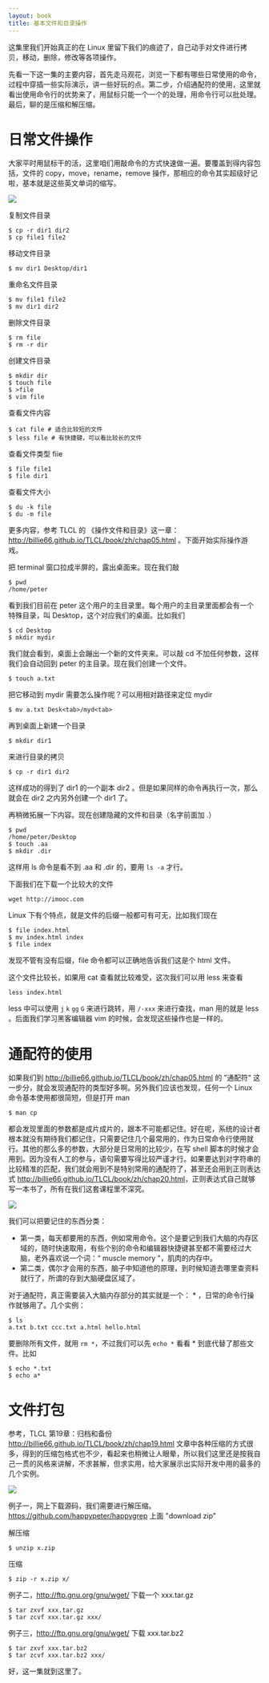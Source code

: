 ```yaml
---
layout: book
title: 基本文件和目录操作
---
```


这集里我们开始真正的在 Linux 里留下我们的痕迹了，自己动手对文件进行拷贝，移动，删除，修改等各项操作。

先看一下这一集的主要内容，首先走马观花，浏览一下都有哪些日常使用的命令，过程中穿插一些实际演示，讲一些好玩的点。第二步，介绍通配符的使用，这里就看出使用命令行的优势来了，用鼠标只能一个一个的处理，用命令行可以批处理。最后，聊的是压缩和解压缩。

# 日常文件操作
大家平时用鼠标干的活，这里咱们用敲命令的方式快速做一遍。要覆盖到得内容包括，文件的 copy，move，rename，remove 操作，那相应的命令其实超级好记啦，基本就是这些英文单词的缩写。

![](http://media.happycasts.net/pic/lgcb/copy_delete.png)

复制文件目录

    $ cp -r dir1 dir2
    $ cp file1 file2

移动文件目录

    $ mv dir1 Desktop/dir1

重命名文件目录

    $ mv file1 file2
    $ mv dir1 dir2

删除文件目录

    $ rm file
    $ rm -r dir

创建文件目录

    $ mkdir dir
    $ touch file
    $ >file
    $ vim file

查看文件内容

    $ cat file # 适合比较短的文件
    $ less file # 有快捷键，可以看比较长的文件

查看文件类型 fiie

    $ file file1
    $ file dir1

查看文件大小

    $ du -k file
    $ du -m file


更多内容，参考 TLCL 的 《操作文件和目录》这一章：<http://billie66.github.io/TLCL/book/zh/chap05.html> 。下面开始实际操作游戏。

把 terminal 窗口拉成半屏的，露出桌面来。现在我们敲


    $ pwd
    /home/peter


看到我们目前在 peter 这个用户的主目录里。每个用户的主目录里面都会有一个特殊目录，叫 Desktop，这个对应我们的桌面。比如我们


    $ cd Desktop
    $ mkdir mydir


我们就会看到，桌面上会蹦出一个新的文件夹来。可以敲 cd 不加任何参数，这样我们会自动回到 peter 的主目录。现在我们创建一个文件。


    $ touch a.txt


把它移动到 mydir 需要怎么操作呢？可以用相对路径来定位 mydir


    $ mv a.txt Desk<tab>/myd<tab>


再到桌面上新建一个目录


    $ mkdir dir1


来进行目录的拷贝


    $ cp -r dir1 dir2

这样成功的得到了 dir1 的一个副本 dir2 。但是如果同样的命令再执行一次，那么就会在 dir2 之内另外创建一个 dir1 了。


再稍微拓展一下内容。现在创建隐藏的文件和目录（名字前面加 .）


    $ pwd
    /home/peter/Desktop
    $ touch .aa
    $ mkdir .dir


这样用 ls 命令是看不到 .aa 和 .dir 的，要用 `ls -a` 才行。

下面我们在下载一个比较大的文件


    wget http://imooc.com


Linux 下有个特点，就是文件的后缀一般都可有可无，比如我们现在


    $ file index.html
    $ mv index.html index
    $ file index


发现不管有没有后缀，file 命令都可以正确地告诉我们这是个 html 文件。

这个文件比较长，如果用 cat 查看就比较难受，这次我们可以用 less 来查看


    less index.html


less 中可以使用 `j` `k` `gg` `G` 来进行跳转，用 `/-xxx` 来进行查找，man 用的就是 less 。后面我们学习黑客编辑器 vim 的时候，会发现这些操作也是一样的。

# 通配符的使用

如果我们到 <http://billie66.github.io/TLCL/book/zh/chap05.html> 的 ”通配符“ 这一步分，就会发现通配符的类型好多啊。另外我们应该也发现，任何一个 Linux 命令基本使用都很简短，但是打开 man


    $ man cp


都会发现里面的参数都是成片成片的，跟本不可能都记住。好在呢，系统的设计者根本就没有期待我们都记住，只需要记住几个最常用的，作为日常命令行使用就行。其他的那么多的参数，大部分是日常用的比较少，在写 shell 脚本的时候才会用到。因为没有人工的参与，语句需要写得比较严谨才行。如果要达到对字符串的比较精准的匹配，我们就会用到不是特别常用的通配符了，甚至还会用到正则表达式 <http://billie66.github.io/TLCL/book/zh/chap20.html>，正则表达式自己就够写一本书了，所有在我们这套课程里不深究。


![](http://media.happycasts.net/pic/lgcb/two_brain.png)

我们可以把要记住的东西分类：

- 第一类，每天都要用的东西，例如常用命令。这个是要记到我们大脑的内存区域的，随时快速取用，有些个别的命令和编辑器快捷键甚至都不需要经过大脑，老外喜欢说一个词：“ muscle memory "，肌肉的内存中。
- 第二类，偶尔才会用的东西，脑子中知道他的原理，到时候知道去哪里查资料就行了，所谓的存到大脑硬盘区域了。

对于通配符，真正需要装入大脑内存部分的其实就是一个： * ，日常的命令行操作就够用了。几个实例：


    $ ls
    a.txt b.txt ccc.txt a.html hello.html


要删除所有文件，就用 `rm *`，不过我们可以先 `echo *` 看看 * 到底代替了那些文件。比如

    $ echo *.txt
    $ echo a*


# 文件打包
参考，TLCL 第19章：归档和备份 <http://billie66.github.io/TLCL/book/zh/chap19.html>
文章中各种压缩的方式很多，得到的压缩包格式也不少，看起来也稍微让人眼晕，所以我们这里还是按我自己一贯的风格来讲解，不求甚解，但求实用，给大家展示出实际开发中用的最多的几个实例。

![](http://media.happycasts.net/pic/lgcb/tar.png)

例子一，网上下载源码，我们需要进行解压缩。<https://github.com/happypeter/happygrep> 上面 "download zip"

解压缩

    $ unzip x.zip

压缩

    $ zip -r x.zip x/


例子二，<http://ftp.gnu.org/gnu/wget/> 下载一个 xxx.tar.gz

    $ tar zxvf xxx.tar.gz
    $ tar zcvf xxx.tar.gz xxx/

例子三，<http://ftp.gnu.org/gnu/wget/> 下载 xxx.tar.bz2

    $ tar zxvf xxx.tar.bz2
    $ tar zcvf xxx.tar.bz2 xxx/


好，这一集就到这里了。